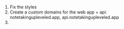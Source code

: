 1. Fix the styles
2. Create a custom domains for the web app + api: notetakingupleveled.app, api.notetakingupleveled.app
3. 
